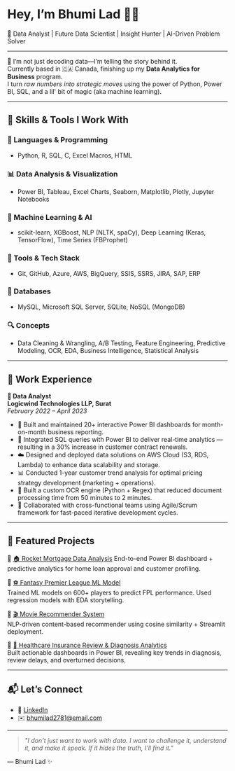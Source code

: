 # Hey, I’m Bhumi Lad 👋🏽  
🎯 Data Analyst | Future Data Scientist | Insight Hunter | AI-Driven Problem Solver

---

🌟 I’m not just decoding data—I’m telling the story behind it.  
Currently based in 🇨🇦 Canada, finishing up my **Data Analytics for Business** program.  
I turn *raw numbers into strategic moves* using the power of Python, Power BI, SQL, and a lil' bit of magic (aka machine learning).

---

## 🧠 Skills & Tools I Work With

### 🚀 Languages & Programming
- Python, R, SQL, C, Excel Macros, HTML

### 📊 Data Analysis & Visualization
- Power BI, Tableau, Excel Charts, Seaborn, Matplotlib, Plotly, Jupyter Notebooks

### 🧠 Machine Learning & AI
- scikit-learn, XGBoost, NLP (NLTK, spaCy), Deep Learning (Keras, TensorFlow), Time Series (FBProphet)

### 🏢 Tools & Tech Stack
- Git, GitHub, Azure, AWS, BigQuery, SSIS, SSRS, JIRA, SAP, ERP

### 💾 Databases
- MySQL, Microsoft SQL Server, SQLite, NoSQL (MongoDB)

### 🔍 Concepts
- Data Cleaning & Wrangling, A/B Testing, Feature Engineering, Predictive Modeling, OCR, EDA, Business Intelligence, Statistical Analysis


---

## 💼 Work Experience

**📍 Data Analyst**  
**Logicwind Technologies LLP, Surat**  
_February 2022 – April 2023_

- 🧾 Built and maintained 20+ interactive Power BI dashboards for month-on-month business reporting.
- 🔗 Integrated SQL queries with Power BI to deliver real-time analytics — resulting in a 30% increase in customer contract renewals.
- ☁️ Designed and deployed data solutions on AWS Cloud (S3, RDS, Lambda) to enhance data scalability and storage.
- 📊 Conducted 1-year customer trend analysis for optimal pricing strategy development (marketing + operations).
- 🧠 Built a custom OCR engine (Python + Regex) that reduced document processing time from 50 minutes to 2 minutes.
- 🤝 Collaborated with cross-functional teams using Agile/Scrum framework for fast-paced iterative development cycles.


---

## 📂 Featured Projects

🔹 [🏠 Rocket Mortgage Data Analysis](https://github.com/bhumilad/Rocket-Mortgage)
End-to-end Power BI dashboard + predictive analytics for home loan approval and customer profiling.

🔹 [⚽ Fantasy Premier League ML Model](https://github.com/bhumilad/FPL)  
Trained ML models on 600+ players to predict FPL performance. Used regression models with EDA storytelling.

🔹 [🎬 Movie Recommender System](https://github.com/bhumilad/movie_Recommender_system)  
NLP-driven content-based recommender using cosine similarity + Streamlit deployment.

🔹 [🏥 Healthcare Insurance Review & Diagnosis Analytics](https://github.com/bhumilad/IMR_analysis)  
 Built actionable dashboards in Power BI, revealing key trends in diagnosis, review delays, and overturned decisions.

---

## 📬 Let’s Connect
- 🔗 [LinkedIn](https://www.linkedin.com/in/bhumi-lad)
- ✉️ bhumilad2781@email.com

---

> *"I don’t just want to work with data. I want to challenge it, understand it, and make it speak. If it hides the truth, I’ll find it."*  

— Bhumi Lad ✨
